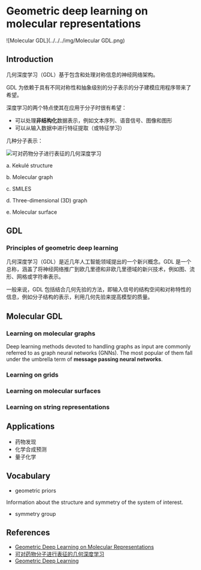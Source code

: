 # Geometric deep learning on molecular representations

![Molecular GDL](../../../img/Molecular GDL.png)

## Introduction

几何深度学习（GDL）基于包含和处理对称信息的神经网络架构。

GDL 为依赖于具有不同对称性和抽象级别的分子表示的分子建模应用程序带来了希望。

深度学习的两个特点使其在应用于分子时很有希望：

- 可以处理**非结构化**数据表示，例如文本序列、语音信号、图像和图形
- 可以从输入数据中进行特征提取（或特征学习）



几种分子表示：

![可对药物分子进行表征的几何深度学习](https://p6.toutiaoimg.com/origin/tos-cn-i-qvj2lq49k0/f43fb5ba3915488f90e6bb1f0fc011a8.png?from=pc)

a. Kekulé structure

b. Molecular graph

c. SMILES

d. Three-dimensional (3D) graph

e. Molecular surface

## GDL

### Principles of geometric deep learning

几何深度学习（GDL）是近几年人工智能领域提出的一个新兴概念。GDL 是一个总称，涵盖了将神经网络推广到欧几里德和非欧几里德域的新兴技术，例如图、流形、网格或字符串表示。

一般来说，GDL 包括结合几何先验的方法，即输入信号的结构空间和对称特性的信息，例如分子结构的表示，利用几何先验来提高模型的质量。

## Molecular GDL

### Learning on molecular graphs

Deep learning methods devoted to handling graphs as input are commonly referred to as graph neural networks (GNNs). The most popular of them fall under the umbrella term of **message passing neural networks**.



### Learning on grids





### Learning on molecular surfaces





### Learning on string representations









## Applications

- 药物发现
- 化学合成预测
- 量子化学



## Vocabulary

- geometric priors

Information about the structure and symmetry of the system of interest.

- symmetry group

## References

- [Geometric Deep Learning on Molecular Representations](https://arxiv.org/pdf/2107.12375.pdf)
- [可对药物分子进行表征的几何深度学习](https://www.jiqizhixin.com/articles/2021-12-27-2)
- [Geometric Deep Learning](https://geometricdeeplearning.com)